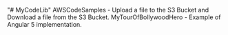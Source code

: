 "# MyCodeLib" 
AWSCodeSamples - Upload a file to the S3 Bucket and Download a file from the S3 Bucket.
MyTourOfBollywoodHero - Example of Angular 5 implementation.
 
